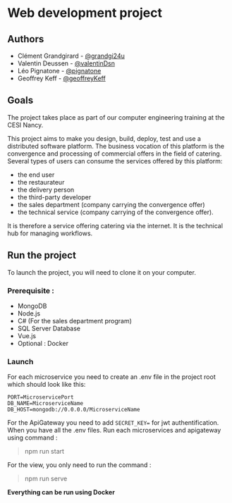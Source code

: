 # Web development project

## Authors

- Clément Grandgirard - [@grandgi24u](https://www.github.com/grandgi24u)
- Valentin Deussen - [@valentinDsn](https://github.com/ValentinDsn)
- Léo Pignatone - [@pignatone](https://github.com/Pignatone)
- Geoffrey Keff - [@geoffreyKeff](https://github.com/GeoffreyKeff)

## Goals
The project takes place as part of our computer engineering training at the CESI Nancy.

This project aims to make you design, build, deploy, test and use a distributed software platform. The business vocation of this platform is the convergence and processing of commercial offers in the field of catering. 
Several types of users can consume the services offered by this platform: 
- the end user
- the restaurateur
- the delivery person
- the third-party developer
- the sales department (company carrying the convergence offer)
- the technical service (company carrying of the convergence offer).

It is therefore a service offering catering via the internet. It is the technical hub for managing workflows.

## Run the project
To launch the project, you will need to clone it on your computer.
### Prerequisite : 
 - MongoDB
 - Node.js
 - C# (For the sales department program)
 - SQL Server Database
 - Vue.js
 - Optional : Docker

### Launch

For each microservice you need to create an .env file in the project root which should look like this: 

    PORT=MicroservicePort
    DB_NAME=MicroserviceName
    DB_HOST=mongodb://0.0.0.0/MicroserviceName

For the ApiGateway you need to add `SECRET_KEY=` for jwt authentification.
When you have all the .env files. Run each microservices and apigateway using command : 

> npm run start

For the view, you only need to run the command : 

> npm run serve

**Everything can be run using Docker**
